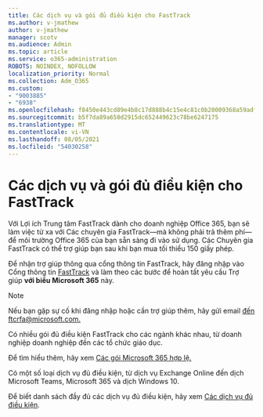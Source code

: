 ```yaml
---
title: Các dịch vụ và gói đủ điều kiện cho FastTrack
ms.author: v-jmathew
author: v-jmathew
manager: scotv
ms.audience: Admin
ms.topic: article
ms.service: o365-administration
ROBOTS: NOINDEX, NOFOLLOW
localization_priority: Normal
ms.collection: Adm_O365
ms.custom:
- "9003885"
- "6938"
ms.openlocfilehash: f8450e443cd89e4b8c17d888b4c15e4c81c0b20009368a59adf0cd38f110c1f3
ms.sourcegitcommit: b5f7da89a650d2915dc652449623c78be6247175
ms.translationtype: MT
ms.contentlocale: vi-VN
ms.lasthandoff: 08/05/2021
ms.locfileid: "54030258"
---
```

# <a name="eligible-services-and-plans-for-fasttrack"></a>Các dịch vụ và gói đủ điều kiện cho FastTrack

Với Lợi ích Trung tâm FastTrack dành cho doanh nghiệp Office 365, bạn sẽ làm việc từ xa với Các chuyên gia FastTrack—mà không phải trả thêm phí—để môi trường Office 365 của bạn sẵn sàng đi vào sử dụng. Các Chuyên gia FastTrack có thể trợ giúp bạn sau khi bạn mua tối thiểu 150 giấy phép.

Để nhận trợ giúp thông qua cổng thông tin FastTrack, hãy đăng nhập vào Cổng thông tin [FastTrack](https://go.microsoft.com/fwlink/?linkid=2125443) và làm theo các bước để hoàn tất yêu cầu Trợ giúp **với biểu Microsoft 365** này.

> [!NOTE]
> Nếu bạn gặp sự cố khi đăng nhập hoặc cần trợ giúp thêm, hãy gửi email [đến ftcrfa@microsoft.com.](mailto:ftcrfa@microsoft.com)

Có nhiều gói đủ điều kiện FastTrack cho các ngành khác nhau, từ doanh nghiệp doanh nghiệp đến các tổ chức giáo dục.

Để tìm hiểu thêm, hãy xem [Các gói Microsoft 365 hợp lệ.](https://go.microsoft.com/fwlink/?linkid=2125459)

Có một số loại dịch vụ đủ điều kiện, từ dịch vụ Exchange Online đến dịch Microsoft Teams, Microsoft 365 và dịch Windows 10.

Để biết danh sách đầy đủ các dịch vụ đủ điều kiện, hãy xem [Các dịch vụ đủ điều kiện](https://go.microsoft.com/fwlink/?linkid=2125636).

